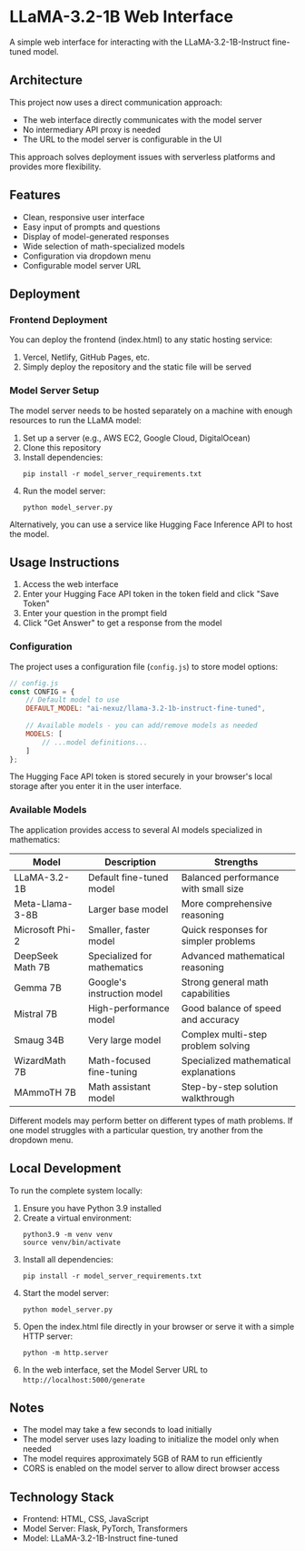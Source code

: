 # LLaMA-3.2-1B Web Interface

A simple web interface for interacting with the LLaMA-3.2-1B-Instruct fine-tuned model.

## Architecture

This project now uses a direct communication approach:

- The web interface directly communicates with the model server
- No intermediary API proxy is needed
- The URL to the model server is configurable in the UI

This approach solves deployment issues with serverless platforms and provides more flexibility.

## Features

- Clean, responsive user interface
- Easy input of prompts and questions
- Display of model-generated responses
- Wide selection of math-specialized models
- Configuration via dropdown menu
- Configurable model server URL

## Deployment

### Frontend Deployment

You can deploy the frontend (index.html) to any static hosting service:

1. Vercel, Netlify, GitHub Pages, etc.
2. Simply deploy the repository and the static file will be served

### Model Server Setup

The model server needs to be hosted separately on a machine with enough resources to run the LLaMA model:

1. Set up a server (e.g., AWS EC2, Google Cloud, DigitalOcean)
2. Clone this repository
3. Install dependencies:
   ```
   pip install -r model_server_requirements.txt
   ```
4. Run the model server:
   ```
   python model_server.py
   ```
   
Alternatively, you can use a service like Hugging Face Inference API to host the model.

## Usage Instructions

1. Access the web interface
2. Enter your Hugging Face API token in the token field and click "Save Token"
3. Enter your question in the prompt field
4. Click "Get Answer" to get a response from the model

### Configuration

The project uses a configuration file (`config.js`) to store model options:

```javascript
// config.js
const CONFIG = {
    // Default model to use
    DEFAULT_MODEL: "ai-nexuz/llama-3.2-1b-instruct-fine-tuned",
    
    // Available models - you can add/remove models as needed
    MODELS: [
        // ...model definitions...
    ]
};
```

The Hugging Face API token is stored securely in your browser's local storage after you enter it in the user interface.

### Available Models

The application provides access to several AI models specialized in mathematics:

| Model | Description | Strengths |
|-------|-------------|-----------|
| LLaMA-3.2-1B | Default fine-tuned model | Balanced performance with small size |
| Meta-Llama-3-8B | Larger base model | More comprehensive reasoning |
| Microsoft Phi-2 | Smaller, faster model | Quick responses for simpler problems |
| DeepSeek Math 7B | Specialized for mathematics | Advanced mathematical reasoning |
| Gemma 7B | Google's instruction model | Strong general math capabilities |
| Mistral 7B | High-performance model | Good balance of speed and accuracy |
| Smaug 34B | Very large model | Complex multi-step problem solving |
| WizardMath 7B | Math-focused fine-tuning | Specialized mathematical explanations |
| MAmmoTH 7B | Math assistant model | Step-by-step solution walkthrough |

Different models may perform better on different types of math problems. If one model struggles with a particular question, try another from the dropdown menu.

## Local Development

To run the complete system locally:

1. Ensure you have Python 3.9 installed
2. Create a virtual environment:
   ```
   python3.9 -m venv venv
   source venv/bin/activate
   ```
3. Install all dependencies:
   ```
   pip install -r model_server_requirements.txt
   ```
4. Start the model server:
   ```
   python model_server.py
   ```
5. Open the index.html file directly in your browser or serve it with a simple HTTP server:
   ```
   python -m http.server
   ```
6. In the web interface, set the Model Server URL to `http://localhost:5000/generate`

## Notes

- The model may take a few seconds to load initially
- The model server uses lazy loading to initialize the model only when needed
- The model requires approximately 5GB of RAM to run efficiently
- CORS is enabled on the model server to allow direct browser access

## Technology Stack

- Frontend: HTML, CSS, JavaScript
- Model Server: Flask, PyTorch, Transformers
- Model: LLaMA-3.2-1B-Instruct fine-tuned 